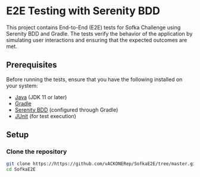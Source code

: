# E2E Testing with Serenity BDD

This project contains End-to-End (E2E) tests for Sofka Challenge using Serenity BDD and Gradle. The tests verify the behavior of the application by simulating user interactions and ensuring that the expected outcomes are met.

## Prerequisites

Before running the tests, ensure that you have the following installed on your system:

- [Java](https://www.oracle.com/java/technologies/javase-jdk11-downloads.html) (JDK 11 or later)
- [Gradle](https://gradle.org/install/)
- [Serenity BDD](https://serenity-bdd.github.io/) (configured through Gradle)
- [JUnit](https://junit.org/) (for test execution)

## Setup

### Clone the repository

```bash
git clone https://https://github.com/vACKONERep/SofkaE2E/tree/master.git
cd SofkaE2E
